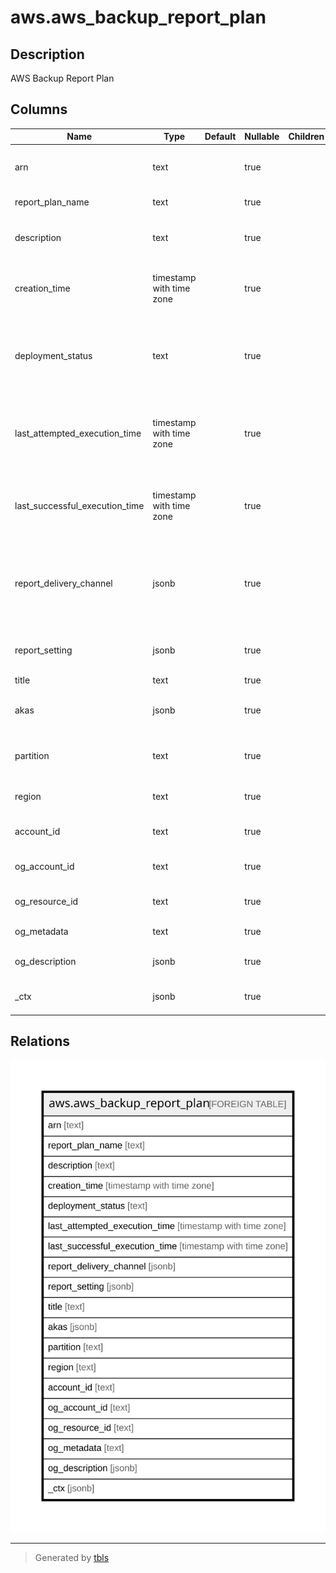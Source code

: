 # aws.aws_backup_report_plan

## Description

AWS Backup Report Plan

## Columns

| Name | Type | Default | Nullable | Children | Parents | Comment |
| ---- | ---- | ------- | -------- | -------- | ------- | ------- |
| arn | text |  | true |  |  | An Amazon Resource Name (ARN) that uniquely identifies a resource. |
| report_plan_name | text |  | true |  |  | The unique name of the report plan. |
| description | text |  | true |  |  | An optional description of the report plan with a maximum 1,024 characters. |
| creation_time | timestamp with time zone |  | true |  |  | The date and time that a report plan is created, in Unix format and Coordinated Universal Time (UTC). |
| deployment_status | text |  | true |  |  | The deployment status of a report plan. The statuses are CREATE_IN_PROGRESS, UPDATE_IN_PROGRESS, DELETE_IN_PROGRESS, and COMPLETED. |
| last_attempted_execution_time | timestamp with time zone |  | true |  |  | The date and time that a report job associated with this report plan last attempted to run, in Unix format and Coordinated Universal Time (UTC). |
| last_successful_execution_time | timestamp with time zone |  | true |  |  | The date and time that a report job associated with this report plan last successfully ran, in Unix format and Coordinated Universal Time (UTC). |
| report_delivery_channel | jsonb |  | true |  |  | Contains information about where and how to deliver your reports, specifically your Amazon S3 bucket name, S3 key prefix, and the formats of your reports. |
| report_setting | jsonb |  | true |  |  | Identifies the report template for the report. Reports are built using a report template. |
| title | text |  | true |  |  | Title of the resource. |
| akas | jsonb |  | true |  |  | Array of globally unique identifier strings (also known as) for the resource. |
| partition | text |  | true |  |  | The AWS partition in which the resource is located (aws, aws-cn, or aws-us-gov). |
| region | text |  | true |  |  | The AWS Region in which the resource is located. |
| account_id | text |  | true |  |  | The AWS Account ID in which the resource is located. |
| og_account_id | text |  | true |  |  | The Platform Account ID in which the resource is located. |
| og_resource_id | text |  | true |  |  | The unique ID of the resource in opengovernance. |
| og_metadata | text |  | true |  |  | Platform Metadata of the AWS resource. |
| og_description | jsonb |  | true |  |  | The full model description of the resource |
| _ctx | jsonb |  | true |  |  | Steampipe context in JSON form, e.g. connection_name. |

## Relations

![er](aws.aws_backup_report_plan.svg)

---

> Generated by [tbls](https://github.com/k1LoW/tbls)
